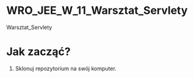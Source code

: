 # WRO_JEE_W_11_Warsztat_Servlety
Warsztat_Servlety
# Jak zacząć?
1. Sklonuj repozytorium na swój komputer.
